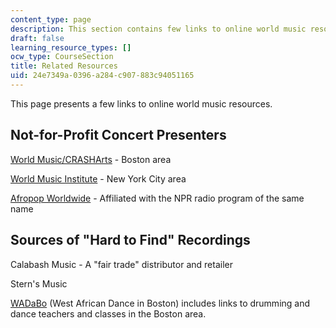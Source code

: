 ```yaml
---
content_type: page
description: This section contains few links to online world music resources.
draft: false
learning_resource_types: []
ocw_type: CourseSection
title: Related Resources
uid: 24e7349a-0396-a284-c907-883c94051165
---
```

This page presents a few links to online world music resources.

## Not-for-Profit Concert Presenters

[World Music/CRASHArts](http://worldmusic.org/) - Boston area

[World Music Institute](http://www.worldmusicinstitute.org/) - New York City area

[Afropop Worldwide](http://afropop.org/) - Affiliated with the NPR radio program of the same name

## Sources of "Hard to Find" Recordings

Calabash Music - A "fair trade" distributor and retailer

Stern's Music

[WADaBo](http://wadabo.com/) (West African Dance in Boston) includes links to drumming and dance teachers and classes in the Boston area.